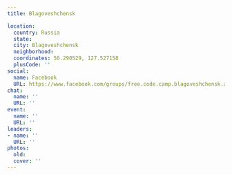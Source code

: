 ```yaml
---
title: Blagoveshchensk

location:
  country: Russia
  state: 
  city: Blagoveshchensk
  neighborhood: 
  coordinates: 50.290529, 127.527158
  plusCode: ''
social:
  name: Facebook
  URL: https://www.facebook.com/groups/free.code.camp.blagoveshchensk.amur.region
chat:
  name: ''
  URL: ''
event:
  name: ''
  URL: ''
leaders:
- name: ''
  URL: ''
photos:
  old: 
  cover: ''
---
```

